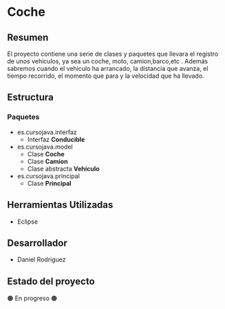 # Coche
## Resumen
El proyecto contiene una serie de clases y paquetes que llevara el registro de unos vehiculos, ya sea un coche, moto, camion,barco,etc . 
Además sabremos cuando el vehiculo ha arrancado, la distancia que avanza, el tiempo recorrido, el momento que para y la velocidad que ha llevado.

## Estructura
### Paquetes
- es.cursojava.interfaz
  - Interfaz **Conducible**
- es.cursojava.model
  - Clase **Coche** 
  - Clase **Camion**
  - Clase abstracta **Vehículo** 
- es.cursojava.principal
  - Clase **Principal**

## Herramientas Utilizadas
- Eclipse

## Desarrollador
- Daniel Rodriguez

## Estado del proyecto
 🟠 En progreso 🟠
